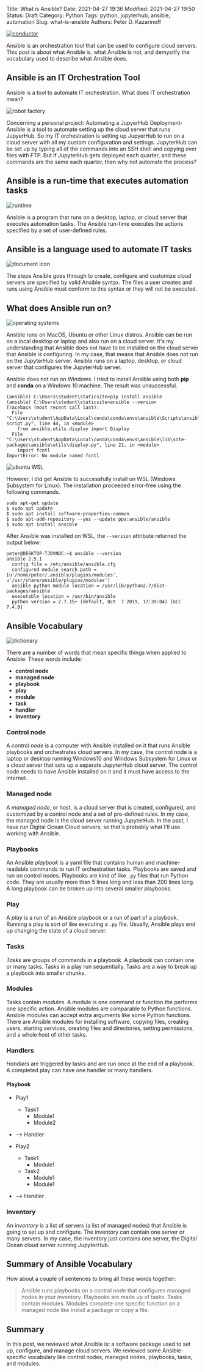 Title: What is Ansible?
Date: 2021-04-27 19:36
Modified: 2021-04-27 19:50
Status: Draft
Category: Python
Tags: python, jupyterhub, ansible, automation 
Slug: what-is-ansible
Authors: Peter D. Kazarinoff

[![conductor]({static}/posts/ansible/images/conductor.png)]({filename}/posts/ansible/what_is_ansible.md)

Ansible is an orchestration tool that can be used to configure cloud servers. This post is about what Ansible is, what Ansible is not, and demystify the vocabulary used to describe what Ansible does.

## Ansible is an IT Orchestration Tool

Ansible is a tool to automate IT orchestration. What does IT orchestration mean?

![robot factory]({static}/posts/ansible/images/robot_factory.jpg)

Concerning a personal project: Automating a JupyerHub Deployment- Ansible is a tool to automate setting up the cloud server that runs JupyerHub. So my IT orchestration is setting up JupyerHub to run on a cloud server with all my custom configuration and settings. JupyterHub can be set up by typing all of the commands into an SSH shell and copying over files with FTP. But if JupyterHub gets deployed each quarter, and these commands are the same each quarter, then why not automate the process?

## Ansible is a run-time that executes automation tasks

![runtime]({static}/posts/ansible/images/runtime.png)

Ansible is a program that runs on a desktop, laptop, or cloud server that executes automation tasks. The Ansible run-time executes the actions specified by a set of user-defined rules.

## Ansible is a language used to automate IT tasks

![document icon]({static}/posts/ansible/images/document_icon.png)

The steps Ansible goes through to create, configure and customize cloud servers are specified by valid Ansible syntax. The files a user creates and runs using Ansible must conform to this syntax or they will not be executed.

## What does Ansible run on?

![operating systems]({static}/posts/ansible/images/operating_systems.png)

Ansible runs on MacOS, Ubuntu or other Linux distros. Ansible can be run on a local desktop or laptop and also run on a cloud server. It's my understanding that Ansible does not have to be installed on the cloud server that Ansible is configuring. In my case, that means that Ansible does not run on the JupyterHub server. Ansible runs on a laptop, desktop, or cloud server that configures the JupyterHub server. 

Ansible does not run on Windows. I tried to install Ansible using both **pip** and **conda** on a Windows 10 machine. The result was unsuccessful.

```text
(ansible) C:\Users\student\staticsite>pip install ansible
(ansible) C:\Users\student\staticsite>ansible --version
Traceback (most recent call last):
  File "C:\Users\student\AppData\Local\conda\conda\envs\ansible\Scripts\ansible-script.py", line 44, in <module>
    from ansible.utils.display import Display
  File "C:\Users\student\AppData\Local\conda\conda\envs\ansible\lib\site-packages\ansible\utils\display.py", line 21, in <module>
    import fcntl
ImportError: No module named fcntl
```

![ubuntu WSL]({static}/posts/ansible/images/ubuntu_wsl.png)

However, I did get Ansible to successfully install on WSL (Windows Subsystem for Linux). The installation proceeded error-free using the following commands.

```text
sudo apt-get update
$ sudo apt update
$ sudo apt install software-properties-common
$ sudo apt-add-repository --yes --update ppa:ansible/ansible
$ sudo apt install ansible
```

After Ansible was installed on WSL, the ```--version``` attribute returned the output below:

```text
peter@DESKTOP-TJDVNOC:~$ ansible --version
ansible 2.5.1
  config file = /etc/ansible/ansible.cfg
  configured module search path = [u'/home/peter/.ansible/plugins/modules', u'/usr/share/ansible/plugins/modules']
  ansible python module location = /usr/lib/python2.7/dist-packages/ansible
  executable location = /usr/bin/ansible
  python version = 2.7.15+ (default, Oct  7 2019, 17:39:04) [GCC 7.4.0]
```

## Ansible Vocabulary

![dictionary]({static}/posts/ansible/images/dictionary.png)

There are a number of words that mean specific things when applied to Ansible. These words include:

 * **control node**
 * **managed node**
 * **playbook**
 * **play**
 * **module**
 * **task**
 * **handler**
 * **inventory**

### Control node

A _control node_ is a computer with Ansible installed on it that runs Ansible playbooks and orchestrates cloud servers. In my case, the control node is a laptop or desktop running Windows10 and Windows Subsystem for Linux or a cloud server that sets up a separate JupyterHub cloud server. The control node needs to have Ansible installed on it and it must have access to the internet. 

### Managed node

A _managed node_, or host, is a cloud server that is created, configured, and customized by a control node and a set of pre-defined rules. In my case, the managed node is the cloud server running JupyterHub. In the past, I have run Digital Ocean Cloud servers, so that's probably what I'll use working with Ansible. 

### Playbooks

An Ansible _playbook_ is a yaml file that contains human and machine-readable commands to run IT orchestration tasks. Playbooks are saved and run on control nodes. Playbooks are kind of like ```.py``` files that run Python code. They are usually more than 5 lines long and less than 200 lines long. A long playbook can be broken up into several smaller playbooks.

### Play

A _play_ is a run of an Ansible playbook or a run of part of a playbook.  Running a play is sort of like executing a ```.py``` file. Usually, Ansible plays end up changing the state of a cloud server.

### Tasks

_Tasks_ are groups of commands in a playbook. A playbook can contain one or many tasks. Tasks in a play run sequentially. Tasks are a way to break up a playbook into smaller chunks.

### Modules

Tasks contain _modules_. A module is one command or function the performs one specific action. Ansible modules are comparable to Python functions. Ansible modules can accept extra arguments like some Python functions. There are Ansible modules for installing software, copying files, creating users, starting services, creating files and directories, setting permissions, and a whole host of other tasks. 

### Handlers

_Handlers_ are triggered by tasks and are run once at the end of a playbook. A completed play can have one handler or many handlers.

#### Playbook

   * Play1
     * Task1
       * Module1
       * Module2
   * --> Handler 

   * Play2
     * Task1
       * Module1
     * Task2
       * Module1
       * Module1
   * --> Handler

### Inventory

An _inventory_ is a list of servers (a list of managed nodes) that Ansible is going to set up and configure. The inventory can contain one server or many servers. In my case, the inventory just contains one server, the Digital Ocean cloud server running JupyterHub.

## Summary of Ansible Vocabulary

How about a couple of sentences to bring all these words together:

> Ansible runs playbooks on a control node that configures managed nodes in your inventory. Playbooks are made up of tasks. Tasks contain modules. Modules complete one specific function on a managed node like install a package or copy a file.

## Summary

In this post, we reviewed what Ansible is: a software package used to set up, configure, and manage cloud servers. We reviewed some Ansible-specific vocabulary like control nodes, managed nodes, playbooks, tasks, and modules.
